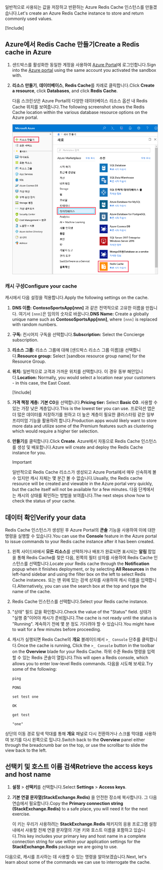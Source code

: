 <span data-ttu-id="ee393-101">일반적으로 사용되는 값을 저장하고 반환하는 Azure Redis Cache 인스턴스를 만들겠습니다.</span><span class="sxs-lookup"><span data-stu-id="ee393-101">Let's create an Azure Redis Cache instance to store and return commonly used values.</span></span>

<!-- Activate the sandbox -->
[!include[](../../../includes/azure-sandbox-activate.md)]

## <a name="create-a-redis-cache-in-azure"></a><span data-ttu-id="ee393-102">Azure에서 Redis Cache 만들기</span><span class="sxs-lookup"><span data-stu-id="ee393-102">Create a Redis cache in Azure</span></span>

1. <span data-ttu-id="ee393-103">샌드박스를 활성화한 동일한 계정을 사용하여 [Azure Portal](https://portal.azure.com/learn.docs.microsoft.com?azure-portal=true)에 로그인합니다.</span><span class="sxs-lookup"><span data-stu-id="ee393-103">Sign into the [Azure portal](https://portal.azure.com/learn.docs.microsoft.com?azure-portal=true) using the same account you activated the sandbox with.</span></span>

1. <span data-ttu-id="ee393-104">**리소스 만들기**, **데이터베이스**, **Redis Cache**를 차례로 클릭합니다.</span><span class="sxs-lookup"><span data-stu-id="ee393-104">Click **Create a resource**, click **Databases**, and click **Redis Cache**.</span></span>

    <span data-ttu-id="ee393-105">다음 스크린샷은 Azure Portal의 다양한 데이터베이스 리소스 옵션 내 Redis Cache 위치를 보여줍니다.</span><span class="sxs-lookup"><span data-stu-id="ee393-105">The following screenshot shows the Redis Cache location within the various database resource options on the Azure portal.</span></span>

    ![리소스 만들기, 데이터베이스, Redis Cache 옵션이 강조되어 있는 Azure Portal 데이터베이스 옵션을 보여 주는 스크린샷입니다.](../media/4-create-a-cache-1.png)

### <a name="configure-your-cache"></a><span data-ttu-id="ee393-107">캐시 구성</span><span class="sxs-lookup"><span data-stu-id="ee393-107">Configure your cache</span></span>

<span data-ttu-id="ee393-108">캐시에서 다음 설정을 적용합니다.</span><span class="sxs-lookup"><span data-stu-id="ee393-108">Apply the following settings on the cache.</span></span>

1. <span data-ttu-id="ee393-109">**DNS 이름:** **ContosoSportsApp[nnn]** 과 같은 전역적으로 고유한 이름을 만듭니다. 여기서 `[nnn]`은 임의의 숫자로 바꿉니다.</span><span class="sxs-lookup"><span data-stu-id="ee393-109">**DNS Name:** Create a globally unique name such as **ContosoSportsApp[nnn]**, where `[nnn]` is replaced with random numbers.</span></span>

1. <span data-ttu-id="ee393-110">**구독:** 컨시어지 구독을 선택합니다.</span><span class="sxs-lookup"><span data-stu-id="ee393-110">**Subscription:** Select the Concierge subscription.</span></span>

1. <span data-ttu-id="ee393-111">**리소스 그룹:** 리소스 그룹에 대해 <rgn>[샌드박스 리소스 그룹 이름]</rgn>을 선택합니다.</span><span class="sxs-lookup"><span data-stu-id="ee393-111">**Resource group:** Select <rgn>[sandbox resource group name]</rgn> for the Resource Group.</span></span>

1. <span data-ttu-id="ee393-112">**위치:** 일반적으로 고객과 가까운 위치를 선택합니다. 이 경우 동부 해안입니다.</span><span class="sxs-lookup"><span data-stu-id="ee393-112">**Location:** Normally, you would select a location near your customers - in this case, the East Coast.</span></span>

    [!include[](../../../includes/azure-sandbox-regions-note-friendly.md)]

5. <span data-ttu-id="ee393-113">**가격 책정 계층:** **기본 C0**을 선택합니다.</span><span class="sxs-lookup"><span data-stu-id="ee393-113">**Pricing tier:** Select **Basic C0**.</span></span> <span data-ttu-id="ee393-114">사용할 수 있는 가장 낮은 계층입니다.</span><span class="sxs-lookup"><span data-stu-id="ee393-114">This is the lowest tier you can use.</span></span> <span data-ttu-id="ee393-115">프로덕션 앱은 더 많은 데이터를 저장하기를 원하고 더 높은 계층이 필요한 클러스터링 같은 일부 프리미엄 기능을 활용하려 합니다.</span><span class="sxs-lookup"><span data-stu-id="ee393-115">Production apps would likely want to store more data and utilize some of the Premium features such as clustering which would require a higher tier selection.</span></span>

1. <span data-ttu-id="ee393-116">**만들기**를 클릭합니다.</span><span class="sxs-lookup"><span data-stu-id="ee393-116">Click **Create**.</span></span> <span data-ttu-id="ee393-117">Azure에서 자동으로 Redis Cache 인스턴스를 생성 및 배포합니다.</span><span class="sxs-lookup"><span data-stu-id="ee393-117">Azure will create and deploy the Redis Cache instance for you.</span></span>

    > [!IMPORTANT]
    > <span data-ttu-id="ee393-118">일반적으로 Redis Cache 리소스가 생성되고 Azure Portal에서 매우 신속하게 볼 수 있지만 캐시 자체는 몇 분간 볼 수 없습니다.</span><span class="sxs-lookup"><span data-stu-id="ee393-118">Usually, the Redis cache resource will be created and viewable in the Azure portal very quickly, but the cache itself will not be available for a few minutes.</span></span> <span data-ttu-id="ee393-119">다음 단계에서는 캐시의 상태를 확인하는 방법을 보여줍니다.</span><span class="sxs-lookup"><span data-stu-id="ee393-119">The next steps show how to check the status of your cache.</span></span>

## <a name="verify-your-data"></a><span data-ttu-id="ee393-120">데이터 확인</span><span class="sxs-lookup"><span data-stu-id="ee393-120">Verify your data</span></span>

<span data-ttu-id="ee393-121">Redis Cache 인스턴스가 생성된 후 Azure Portal의 **콘솔** 기능을 사용하여 이에 대한 명령을 실행할 수 있습니다.</span><span class="sxs-lookup"><span data-stu-id="ee393-121">You can use the **Console** feature in the Azure portal to issue commands to your Redis cache instance after it has been created.</span></span>

1. <span data-ttu-id="ee393-122">왼쪽 사이드바에서 **모든 리소스**를 선택하거나 배포가 완료되면 표시되는 **알림** 팝업을 통해 Redis Cache를 찾은 다음, 왼쪽의 필터 상자를 사용하여 Redis Cache 인스턴스를 선택합니다.</span><span class="sxs-lookup"><span data-stu-id="ee393-122">Locate your Redis cache through the **Notification** popup when it finishes deployment, or by selecting **All Resources** in the left-hand sidebar and using the filter box on the left to select Redis Cache instances.</span></span> <span data-ttu-id="ee393-123">또는 맨 위에 있는 검색 상자를 사용하여 캐시 이름을 입력합니다.</span><span class="sxs-lookup"><span data-stu-id="ee393-123">Alternatively, you can use the search box at the top and type the name of the cache.</span></span>

1. <span data-ttu-id="ee393-124">Redis Cache 인스턴스를 선택합니다.</span><span class="sxs-lookup"><span data-stu-id="ee393-124">Select your Redis cache instance.</span></span>

1. <span data-ttu-id="ee393-125">"상태" 필드 값을 확인합니다.</span><span class="sxs-lookup"><span data-stu-id="ee393-125">Check the value of the "Status" field.</span></span> <span data-ttu-id="ee393-126">상태가 "실행 중"이어야 캐시가 준비됩니다.</span><span class="sxs-lookup"><span data-stu-id="ee393-126">The cache is not ready until the status is "Running".</span></span> <span data-ttu-id="ee393-127">계속하기 전에 몇 분 정도 기다려야 할 수 있습니다.</span><span class="sxs-lookup"><span data-stu-id="ee393-127">You might have to wait for a few minutes before proceeding.</span></span>

1. <span data-ttu-id="ee393-128">캐시가 실행되면 Redis Cache의 **개요** 블레이드에서 `>_ Console` 단추를 클릭합니다.</span><span class="sxs-lookup"><span data-stu-id="ee393-128">Once the cache is running, Click the `>_ Console` button in the toolbar on the **Overview** blade for your Redis Cache.</span></span> <span data-ttu-id="ee393-129">하위 수준 Redis 명령을 입력할 수 있는 Redis 콘솔이 열립니다.</span><span class="sxs-lookup"><span data-stu-id="ee393-129">This will open a Redis console, which allows you to enter low-level Redis commands.</span></span> <span data-ttu-id="ee393-130">다음을 시도해 보세요.</span><span class="sxs-lookup"><span data-stu-id="ee393-130">Try some of the following:</span></span>

    ```console
    ping
    ```

    ```output
    PONG
    ```

    ```console
    set test one
    ```

    ```output
    OK
    ```

    ```console
    get test
    ```

    ```output
    "one"
    ```

<span data-ttu-id="ee393-131">상단의 이동 경로 탐색 막대를 통해 **개요** 패널로 다시 전환하거나 스크롤 막대를 사용하여 보기를 다시 왼쪽으로 밉니다.</span><span class="sxs-lookup"><span data-stu-id="ee393-131">Switch back to the **Overview** panel either through the breadcrumb bar on the top, or use the scrollbar to slide the view back to the left.</span></span>

## <a name="retrieve-the-access-keys-and-host-name"></a><span data-ttu-id="ee393-132">선택키 및 호스트 이름 검색</span><span class="sxs-lookup"><span data-stu-id="ee393-132">Retrieve the access keys and host name</span></span>

1. <span data-ttu-id="ee393-133">**설정** > **선택키**를 선택합니다.</span><span class="sxs-lookup"><span data-stu-id="ee393-133">Select **Settings** > **Access keys**.</span></span>

1. <span data-ttu-id="ee393-134">**기본 연결 문자열(StackExchange.Redis)** 을 안전한 장소에 복사합니다. 그 다음 연습에서 필요합니다.</span><span class="sxs-lookup"><span data-stu-id="ee393-134">Copy the **Primary connection string (StackExchange.Redis)** to a safe place, you will need it for the next exercise.</span></span>

    <span data-ttu-id="ee393-135">이 키는 우리가 사용하려는 **StackExchange.Redis** 패키지의 응용 프로그램 설정 내에서 사용할 전체 연결 문자열의 기본 키와 호스트 이름을 포함하고 있습니다.</span><span class="sxs-lookup"><span data-stu-id="ee393-135">This key includes your primary key and host name in a complete connection string for use within your application settings for the **StackExchange.Redis** package we are going to use.</span></span>

<span data-ttu-id="ee393-136">다음으로, 캐시를 조사하는 데 사용할 수 있는 명령을 알아보겠습니다.</span><span class="sxs-lookup"><span data-stu-id="ee393-136">Next, let's learn about some of the commands we can use to interrogate the cache.</span></span>